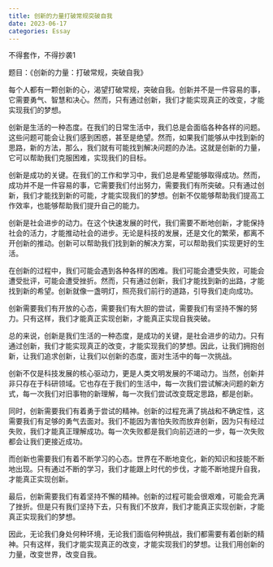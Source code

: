 ```yaml
---
title: 创新的力量打破常规突破自我
date: 2023-06-17
categories: Essay
---
```


不得套作，不得抄袭1

题目：《创新的力量：打破常规，突破自我》

每个人都有一颗创新的心，渴望打破常规，突破自我。创新并不是一件容易的事，它需要勇气、智慧和决心。然而，只有通过创新，我们才能实现真正的改变，才能实现我们的梦想。

创新是生活的一种态度。在我们的日常生活中，我们总是会面临各种各样的问题。这些问题可能会让我们感到困惑，甚至是绝望。然而，如果我们能够从中找到新的思路，新的方法，那么，我们就有可能找到解决问题的办法。这就是创新的力量，它可以帮助我们克服困难，实现我们的目标。

创新是成功的关键。在我们的工作和学习中，我们总是希望能够取得成功。然而，成功并不是一件容易的事，它需要我们付出努力，需要我们有所突破。只有通过创新，我们才能找到新的可能，才能实现我们的梦想。创新不仅能够帮助我们提高工作效率，也能够帮助我们提升自己的能力。

创新是社会进步的动力。在这个快速发展的时代，我们需要不断地创新，才能保持社会的活力，才能推动社会的进步。无论是科技的发展，还是文化的繁荣，都离不开创新的推动。创新可以帮助我们找到新的解决方案，可以帮助我们实现更好的生活。

在创新的过程中，我们可能会遇到各种各样的困难。我们可能会遭受失败，可能会遭受批评，可能会遭受挫折。然而，只有通过创新，我们才能找到新的出路，才能找到新的希望。创新就像一盏明灯，照亮我们前行的道路，引导我们走向成功。

创新需要我们有开放的心态，需要我们有大胆的尝试，需要我们有坚持不懈的努力。只有这样，我们才能真正实现创新，才能真正实现自我突破。

总的来说，创新是我们生活的一种态度，是成功的关键，是社会进步的动力。只有通过创新，我们才能实现真正的改变，才能实现我们的梦想。因此，让我们拥抱创新，让我们追求创新，让我们以创新的态度，面对生活中的每一次挑战。

创新不仅是科技发展的核心驱动力，更是人类文明发展的不竭动力。当然，创新并非只存在于科研领域。它也存在于我们的生活中，每一次我们尝试解决问题的新方式，每一次我们对旧事物的新理解，每一次我们尝试改变既定思路，都是创新。

同时，创新需要我们有着勇于尝试的精神。创新的过程充满了挑战和不确定性，这需要我们有足够的勇气去面对。我们不能因为害怕失败而放弃创新，因为只有经过失败，我们才能真正理解成功。每一次失败都是我们向前迈进的一步，每一次失败都会让我们更接近成功。

而创新也需要我们有着不断学习的心态。世界在不断地变化，新的知识和技能不断地出现。只有通过不断的学习，我们才能跟上时代的步伐，才能不断地提升自我，才能真正实现创新。

最后，创新需要我们有着坚持不懈的精神。创新的过程可能会很艰难，可能会充满了挫折。但是只有我们坚持下去，只有我们不放弃，我们才能真正实现创新，才能真正实现我们的梦想。

因此，无论我们身处何种环境，无论我们面临何种挑战，我们都需要有着创新的精神。只有这样，我们才能实现真正的改变，才能实现我们的梦想。让我们用创新的力量，改变世界，改变自我。